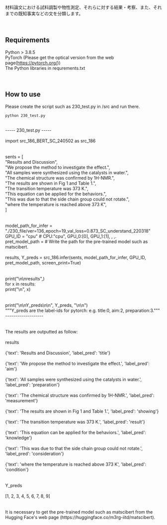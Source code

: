 材料論文における試料調製や物性測定、それらに対する結果・考察、また、それまでの既知事実などの文を分類します。<br>
<br>
<br>
## Requirements
Python > 3.8.5<br>
PyTorch (Please get the optical version from the web page(https://pytorch.org/))<br>
The Python libraries in requrements.txt<br>
<br>
<br>
## How to use
Please create the script such as 230_test.py in /src and run there.<br>
```
python 230_test.py
```
<br>
----- 230_test.py -----<br>
<br>
import src_186_BERT_SC_240502 as src_186<br>
<br>
<br>
sents = [<br>
            "Results and Discussion",<br>
            "We propose the method to investigate the effect.",<br>
            "All samples were synthesized using the catalysts in water.",<br>
            "The chemical structure was confirmed by 1H-NMR.",<br>
            "The results are shown in Fig 1 and Table 1.",<br>
            "The transition temperature was 373 K.",<br>
            "This equation can be applied for the behaviors.",<br>
            "This was due to that the side chain group could not rotate.",<br>
            "where the temperature is reached above 373 K",<br>
        ]<br>
<br>
<br>
model_path_for_infer = "./230_file/ver=136_epoch=19_val_loss=0.873_SC_understand_220318"<br>
GPU_ID = "cpu"    # CPU:"cpu", GPU_0:[0], GPU_1:[1], , ,.<br>
pret_model_path = # Write the path for the pre-trained model such as matscibert.<br>
<br>
results, Y_preds = src_186.infer(sents, model_path_for_infer, GPU_ID, pret_model_path, screen_print=True)<br>
<br>
<br>
print("\n\nresults",)<br>
for x in results:<br>
    print("\n", x)<br>
<br>
<br>
print("\n\nY_preds\n\n", Y_preds, "\n\n")<br>
"""Y_preds are the label-ids for pytorch: e.g. title:0, aim:2, preparation:3."""<br>
-------------------<br>
<br>
<br>
The results are outputted as follow:<br>
<br>
results<br>
<br>
 {'text': 'Results and Discussion', 'label_pred': 'title'}<br>
<br>
 {'text': 'We propose the method to investigate the effect.', 'label_pred': 'aim'}<br>
<br>
 {'text': 'All samples were synthesized using the catalysts in water.', 'label_pred': 'preparation'}<br>
<br>
 {'text': 'The chemical structure was confirmed by 1H-NMR.', 'label_pred': 'measurement'}<br>
<br>
 {'text': 'The results are shown in Fig 1 and Table 1.', 'label_pred': 'showing'}<br>
<br>
 {'text': 'The transition temperature was 373 K.', 'label_pred': 'result'}<br>
<br>
 {'text': 'This equation can be applied for the behaviors.', 'label_pred': 'knowledge'}<br>
<br>
 {'text': 'This was due to that the side chain group could not rotate.', 'label_pred': 'consideration'}<br>
<br>
 {'text': 'where the temperature is reached above 373 K', 'label_pred': 'condition'}<br>
<br>
<br>
Y_preds<br>
<br>
 [1, 2, 3, 4, 5, 6, 7, 8, 9]<br>
<br>
<br>
It is necessary to get the pre-trained model such as matscibert from the Hugging Face's web page (https://huggingface.co/m3rg-iitd/matscibert).<br>
<br>
<br>
